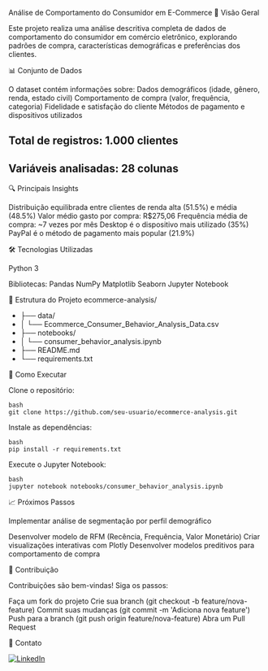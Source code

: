 Análise de Comportamento do Consumidor em E-Commerce
📌 Visão Geral

Este projeto realiza uma análise descritiva completa de dados de comportamento do consumidor em comércio eletrônico, explorando padrões de compra, características demográficas e preferências dos clientes.

📊 Conjunto de Dados

O dataset contém informações sobre:
Dados demográficos (idade, gênero, renda, estado civil)
Comportamento de compra (valor, frequência, categoria)
Fidelidade e satisfação do cliente
Métodos de pagamento e dispositivos utilizados

## Total de registros: 1.000 clientes
## Variáveis analisadas: 28 colunas

🔍 Principais Insights

 Distribuição equilibrada entre clientes de renda alta (51.5%) e média (48.5%)
 Valor médio gasto por compra: R$275,06
 Frequência média de compra: ~7 vezes por mês
 Desktop é o dispositivo mais utilizado (35%)
 PayPal é o método de pagamento mais popular (21.9%)

 🛠️ Tecnologias Utilizadas

Python 3

Bibliotecas:
Pandas
NumPy
Matplotlib
Seaborn
Jupyter Notebook

   📂 Estrutura do Projeto
      ecommerce-analysis/
* ├── data/
* │   └── Ecommerce_Consumer_Behavior_Analysis_Data.csv
* ├── notebooks/
* │   └── consumer_behavior_analysis.ipynb
* ├── README.md
* └── requirements.txt

🚀 Como Executar

   Clone o repositório:

    bash
    git clone https://github.com/seu-usuario/ecommerce-analysis.git

  Instale as dependências:
    
    bash
    pip install -r requirements.txt

  Execute o Jupyter Notebook:
    
    bash
    jupyter notebook notebooks/consumer_behavior_analysis.ipynb

  📈 Próximos Passos

   Implementar análise de segmentação por perfil demográfico

  Desenvolver modelo de RFM (Recência, Frequência, Valor Monetário)
  Criar visualizações interativas com Plotly
   Desenvolver modelos preditivos para comportamento de compra


   🤝 Contribuição

Contribuições são bem-vindas! Siga os passos:

  Faça um fork do projeto
  Crie sua branch (git checkout -b feature/nova-feature)
  Commit suas mudanças (git commit -m 'Adiciona nova feature')
  Push para a branch (git push origin feature/nova-feature)
  Abra um Pull Request

 📧 Contato

 [![LinkedIn](https://img.shields.io/badge/LinkedIn-blue?logo=linkedin&style=flat)](https://www.linkedin.com/in/fabio-oliveira-araujo-cientista/)

